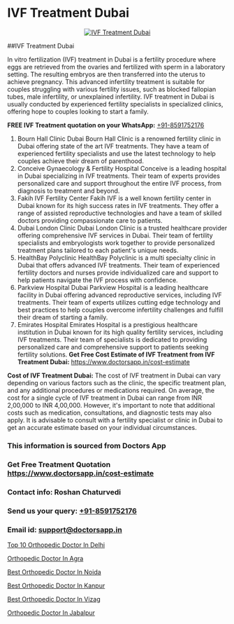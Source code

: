 # IVF Treatment Dubai

<p align="center">
  <a href="https://doctorsapp.in/treatment/ivf-treatment">
    <img src="https://doctorsapp.co.in/uploads/treatment_image/ICSI.jpg" alt="IVF Treatment Dubai">
  </a>
</p>
##IVF Treatment Dubai

In vitro fertilization (IVF) treatment in Dubai is a fertility procedure where eggs are retrieved from the ovaries and fertilized with sperm in a laboratory setting. The resulting embryos are then transferred into the uterus to achieve pregnancy. This advanced infertility treatment is suitable for couples struggling with various fertility issues, such as blocked fallopian tubes, male infertility, or unexplained infertility. IVF treatment in Dubai is usually conducted by experienced fertility specialists in specialized clinics, offering hope to couples looking to start a family.

**FREE IVF Treatment quotation on your WhatsApp:**  [+91-8591752176](https://api.whatsapp.com/send?phone=8591752176)

1) Bourn Hall Clinic Dubai   Bourn Hall Clinic is a renowned fertility clinic in Dubai offering state of the art IVF treatments. They have a team of experienced fertility specialists and use the latest technology to help couples achieve their dream of parenthood.
2) Conceive Gynaecology & Fertility Hospital   Conceive is a leading hospital in Dubai specializing in IVF treatments. Their team of experts provides personalized care and support throughout the entire IVF process, from diagnosis to treatment and beyond.
3) Fakih IVF Fertility Center   Fakih IVF is a well known fertility center in Dubai known for its high success rates in IVF treatments. They offer a range of assisted reproductive technologies and have a team of skilled doctors providing compassionate care to patients.
4) Dubai London Clinic   Dubai London Clinic is a trusted healthcare provider offering comprehensive IVF services in Dubai. Their team of fertility specialists and embryologists work together to provide personalized treatment plans tailored to each patient's unique needs.
5) HealthBay Polyclinic   HealthBay Polyclinic is a multi specialty clinic in Dubai that offers advanced IVF treatments. Their team of experienced fertility doctors and nurses provide individualized care and support to help patients navigate the IVF process with confidence.
6) Parkview Hospital Dubai   Parkview Hospital is a leading healthcare facility in Dubai offering advanced reproductive services, including IVF treatments. Their team of experts utilizes cutting edge technology and best practices to help couples overcome infertility challenges and fulfill their dream of starting a family.
7) Emirates Hospital   Emirates Hospital is a prestigious healthcare institution in Dubai known for its high quality fertility services, including IVF treatments. Their team of specialists is dedicated to providing personalized care and comprehensive support to patients seeking fertility solutions.
**Get Free Cost Estimate of IVF Treatment from IVF Treatment Dubai:** https://www.doctorsapp.in/cost-estimate

**Cost of IVF Treatment Dubai:**
The cost of IVF treatment in Dubai can vary depending on various factors such as the clinic, the specific treatment plan, and any additional procedures or medications required. On average, the cost for a single cycle of IVF treatment in Dubai can range from INR 2,00,000 to INR 4,00,000. However, it's important to note that additional costs such as medication, consultations, and diagnostic tests may also apply. It is advisable to consult with a fertility specialist or clinic in Dubai to get an accurate estimate based on your individual circumstances.

### This information is sourced from Doctors App 
### Get Free Treatment Quotation https://www.doctorsapp.in/cost-estimate
### Contact info: Roshan Chaturvedi 
### Send us your query: [+91-8591752176](https://api.whatsapp.com/send?phone=8591752176) 
### Email id: support@doctorsapp.in

[Top 10 Orthopedic Doctor In Delhi](https://www.linkedin.com/pulse/top-10-orthopedic-doctor-delhi-doctorsapp-dhaka-fkj2e?trackingId=WwSev6KJciMtx8RfVtpv6Q%3D%3D&lipi=urn%3Ali%3Apage%3Ad_flagship3_company_admin%3Bo%2BosOGJBSO63YocmsfjAZA%3D%3D)

[Orthopedic Doctor In Agra](https://www.linkedin.com/pulse/orthopedic-doctor-agra-doctorsapp-chittagong-0xbwe?trackingId=9MYbn3rP%2BfhrM6l2yMeREA%3D%3D&lipi=urn%3Ali%3Apage%3Ad_flagship3_company_admin%3BUjs5mcUZR9ewYOKOFkpg2w%3D%3D)

[Best Orthopedic Doctor In Noida](https://medium.com/@vimalrana22/best-orthopedic-doctor-in-noida-5fe7448c5c3c)

[Best Orthopedic Doctor In Kanpur](https://medium.com/@vimalrana22/best-orthopedic-doctor-in-kanpur-29a81a7eb859)

[Best Orthopedic Doctor In Vizag](https://doctors-apps.github.io/doctorsapp/best-orthopedic-doctor-in-vizag)

[Orthopedic Doctor In Jabalpur](https://doctors-apps.github.io/doctorsapp/orthopedic-doctor-in-jabalpur)

